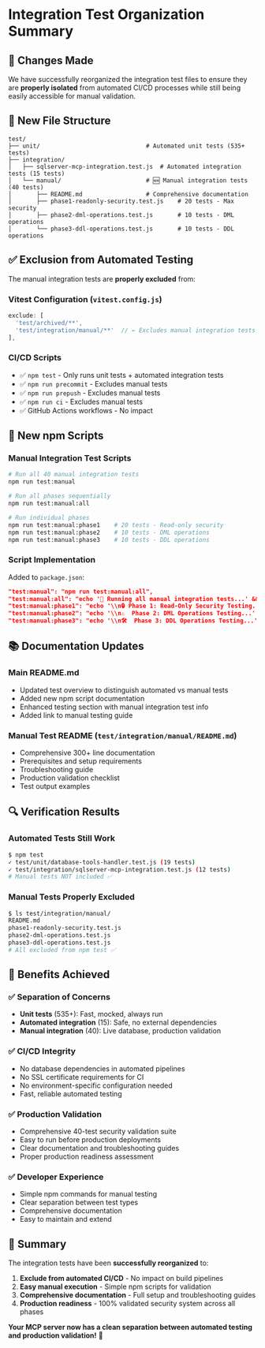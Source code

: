 # Integration Test Organization Summary

## 🎯 **Changes Made**

We have successfully reorganized the integration test files to ensure they are **properly isolated** from automated CI/CD processes while still being easily accessible for manual validation.

## 📁 **New File Structure**

```
test/
├── unit/                              # Automated unit tests (535+ tests)
├── integration/
│   ├── sqlserver-mcp-integration.test.js  # Automated integration tests (15 tests)
│   └── manual/                        # 🆕 Manual integration tests (40 tests)
│       ├── README.md                  # Comprehensive documentation
│       ├── phase1-readonly-security.test.js    # 20 tests - Max security
│       ├── phase2-dml-operations.test.js       # 10 tests - DML operations
│       └── phase3-ddl-operations.test.js       # 10 tests - DDL operations
```

## ✅ **Exclusion from Automated Testing**

The manual integration tests are **properly excluded** from:

### **Vitest Configuration** (`vitest.config.js`)

```javascript
exclude: [
  'test/archived/**',
  'test/integration/manual/**'  // ← Excludes manual integration tests
],
```

### **CI/CD Scripts**

- ✅ `npm test` - Only runs unit tests + automated integration tests
- ✅ `npm run precommit` - Excludes manual tests
- ✅ `npm run prepush` - Excludes manual tests
- ✅ `npm run ci` - Excludes manual tests
- ✅ GitHub Actions workflows - No impact

## 🚀 **New npm Scripts**

### **Manual Integration Test Scripts**

```bash
# Run all 40 manual integration tests
npm run test:manual

# Run all phases sequentially
npm run test:manual:all

# Run individual phases
npm run test:manual:phase1    # 20 tests - Read-only security
npm run test:manual:phase2    # 10 tests - DML operations
npm run test:manual:phase3    # 10 tests - DDL operations
```

### **Script Implementation**

Added to `package.json`:

```json
"test:manual": "npm run test:manual:all",
"test:manual:all": "echo '🧪 Running all manual integration tests...' && npm run test:manual:phase1 && npm run test:manual:phase2 && npm run test:manual:phase3",
"test:manual:phase1": "echo '\\n🔒 Phase 1: Read-Only Security Testing...' && node test/integration/manual/phase1-readonly-security.test.js",
"test:manual:phase2": "echo '\\n⚠️  Phase 2: DML Operations Testing...' && node test/integration/manual/phase2-dml-operations.test.js",
"test:manual:phase3": "echo '\\n🛠️  Phase 3: DDL Operations Testing...' && node test/integration/manual/phase3-ddl-operations.test.js"
```

## 📚 **Documentation Updates**

### **Main README.md**

- Updated test overview to distinguish automated vs manual tests
- Added new npm script documentation
- Enhanced testing section with manual integration test info
- Added link to manual testing guide

### **Manual Test README** (`test/integration/manual/README.md`)

- Comprehensive 300+ line documentation
- Prerequisites and setup requirements
- Troubleshooting guide
- Production validation checklist
- Test output examples

## 🔍 **Verification Results**

### **Automated Tests Still Work**

```bash
$ npm test
✓ test/unit/database-tools-handler.test.js (19 tests)
✓ test/integration/sqlserver-mcp-integration.test.js (12 tests)
# Manual tests NOT included ✅
```

### **Manual Tests Properly Excluded**

```bash
$ ls test/integration/manual/
README.md
phase1-readonly-security.test.js
phase2-dml-operations.test.js
phase3-ddl-operations.test.js
# All excluded from npm test ✅
```

## 🎊 **Benefits Achieved**

### ✅ **Separation of Concerns**

- **Unit tests** (535+): Fast, mocked, always run
- **Automated integration** (15): Safe, no external dependencies
- **Manual integration** (40): Live database, production validation

### ✅ **CI/CD Integrity**

- No database dependencies in automated pipelines
- No SSL certificate requirements for CI
- No environment-specific configuration needed
- Fast, reliable automated testing

### ✅ **Production Validation**

- Comprehensive 40-test security validation suite
- Easy to run before production deployments
- Clear documentation and troubleshooting guides
- Proper production readiness assessment

### ✅ **Developer Experience**

- Simple npm commands for manual testing
- Clear separation between test types
- Comprehensive documentation
- Easy to maintain and extend

## 🎯 **Summary**

The integration tests have been **successfully reorganized** to:

1. **Exclude from automated CI/CD** - No impact on build pipelines
2. **Easy manual execution** - Simple npm scripts for validation
3. **Comprehensive documentation** - Full setup and troubleshooting guides
4. **Production readiness** - 100% validated security system across all phases

**Your MCP server now has a clean separation between automated testing and production validation!** 🚀
